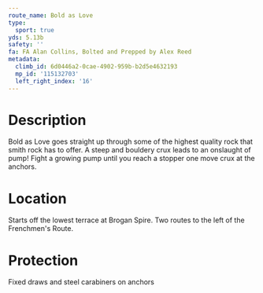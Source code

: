 ```yaml
---
route_name: Bold as Love
type:
  sport: true
yds: 5.13b
safety: ''
fa: FA Alan Collins, Bolted and Prepped by Alex Reed
metadata:
  climb_id: 6d0446a2-0cae-4902-959b-b2d5e4632193
  mp_id: '115132703'
  left_right_index: '16'
---
```

# Description
Bold as Love goes straight up through some of the highest quality rock that smith rock has to offer. A steep and bouldery crux leads to an onslaught of pump! Fight a growing pump until you reach a stopper one move crux at the anchors.

# Location
Starts off the lowest terrace at Brogan Spire. Two routes to the left of the Frenchmen's Route.

# Protection
Fixed draws and steel carabiners on anchors
